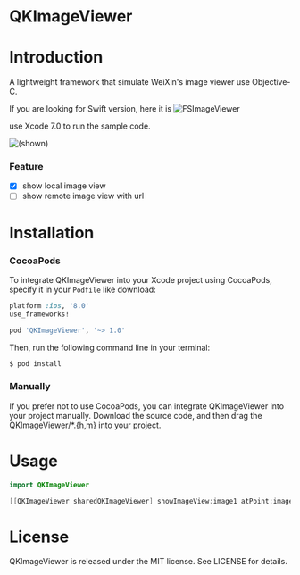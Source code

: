 # QKImageViewer

# Introduction
A lightweight framework that simulate WeiXin's image viewer use Objective-C.

If you are looking for Swift version, here it is ![FSImageViewer](https://github.com/ldjhust/FSImageViewer)

use Xcode 7.0 to run the sample code.

![(shown)](https://github.com/ldjhust/QKImageViewer/blob/master/show.gif)

### Feature
- [x] show local image view
- [ ] show remote image view with url

# Installation
### CocoaPods
To integrate QKImageViewer into your Xcode project using CocoaPods, specify it in your `Podfile` like download:

```ruby
platform :ios, '8.0'
use_frameworks!

pod 'QKImageViewer', '~> 1.0'
```

Then, run the following command line in your terminal:

```bash
$ pod install
```

### Manually
If you prefer not to use CocoaPods, you can integrate QKImageViewer into your project manually. Download the source code, and then drag the QKImageViewer/*.{h,m} into your project.

# Usage
```swift
import QKImageViewer

[[QKImageViewer sharedQKImageViewer] showImageView:image1 atPoint:image1.center];
```

# License

QKImageViewer is released under the MIT license. See LICENSE for details.

